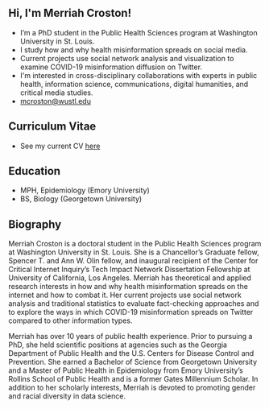 ## Hi, I'm Merriah Croston!

- I’m a PhD student in the Public Health Sciences program at Washington University in St. Louis. 
- I study how and why health misinformation spreads on social media. 
- Current projects use social network analysis and visualization to examine COVID-19 misinformation diffusion on Twitter. 
- I'm interested in cross-disciplinary collaborations with experts in public health, information science, communications, digital humanities, and critical media studies.
- mcroston@wustl.edu

## Curriculum Vitae

- See my current CV [here](https://wustl.box.com/s/i5b7lz3p94dtebdnj2pex0f8698ystda)

## Education

- MPH, Epidemiology (Emory University)
- BS, Biology (Georgetown University)

<!---
mcroston/mcroston is a ✨ special ✨ repository because its `README.md` (this file) appears on your GitHub profile.
You can click the Preview link to take a look at your changes.
--->

## Biography

Merriah Croston is a doctoral student in the Public Health Sciences program at Washington University in St. Louis. She is a Chancellor’s Graduate fellow, Spencer T. and Ann W. Olin fellow, and inaugural recipient of the Center for Critical Internet Inquiry’s Tech Impact Network Dissertation Fellowship at University of California, Los Angeles. Merriah has theoretical and applied research interests in how and why health misinformation spreads on the internet and how to combat it. Her current projects use social network analysis and traditional statistics to evaluate fact-checking approaches and to explore the ways in which COVID-19 misinformation spreads on Twitter compared to other information types.

Merriah has over 10 years of public health experience. Prior to pursuing a PhD, she held scientific positions at agencies such as the Georgia Department of Public Health and the U.S. Centers for Disease Control and Prevention. She earned a Bachelor of Science from Georgetown University and a Master of Public Health in Epidemiology from Emory University’s Rollins School of Public Health and is a former Gates Millennium Scholar. In addition to her scholarly interests, Merriah is devoted to promoting gender and racial diversity in data science.

